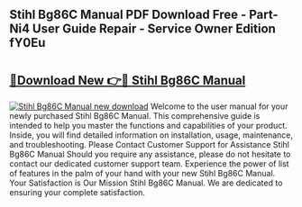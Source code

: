 ## Stihl Bg86C Manual PDF Download Free - Part-Ni4 User Guide Repair - Service Owner Edition fY0Eu

# <h2><a href="http://bc66040.oget.top/?id=Stihl+Bg86C+Manual">🔗Download New 👉🔴 Stihl Bg86C Manual</a></h2>

[![Stihl Bg86C Manual new download](https://i.imgur.com/5g1atiW.png)](http://bc66040.oget.top/?id=Stihl+Bg86C+Manual)
Welcome to the user manual for your newly purchased Stihl Bg86C Manual. This comprehensive guide is intended to help you master the functions and capabilities of your product. Inside, you will find detailed information on installation, usage, maintenance, and troubleshooting. Please Contact Customer Support for Assistance Stihl Bg86C Manual Should you require any assistance, please do not hesitate to contact our dedicated customer support team. Experience the power of list of features in the palm of your hand with your new Stihl Bg86C Manual. Your Satisfaction is Our Mission Stihl Bg86C Manual. We are dedicated to ensuring your complete satisfaction.
